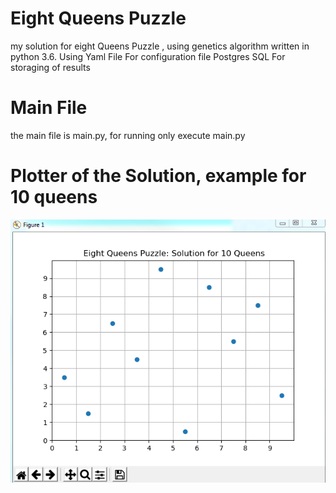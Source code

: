 # Eight Queens Puzzle
my solution for eight Queens Puzzle , using genetics algorithm written in python 3.6.
Using Yaml File For configuration file
Postgres SQL For storaging of results

# Main File
the main file is main.py, for running only execute main.py

# Plotter of the Solution, example for 10 queens
![QueensPuzzle](https://github.com/jesus87/queenspuzzle/blob/master/solution.png)
